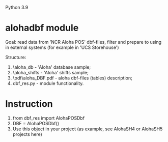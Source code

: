 Python 3.9

# alohadbf module

Goal: read data from 'NCR Aloha POS' dbf-files, filter and prepare to using in external systems (for example in 'UCS Storehouse')

Structure:

1. \aloha_db - 'Aloha' database sample;
2. \aloha_shifts - 'Aloha' shifts sample;
3. \pdf\aloha_DBF.pdf - aloha dbf-files (tables) description;
4. dbf_res.py - module functionality.

# Instruction

1. from dbf_res import AlohaPOSDbf
2. DBF = AlohaPOSDbf()
3. Use this object in your project (as example, see AlohaSH4 or AlohaSH5 projects here)
